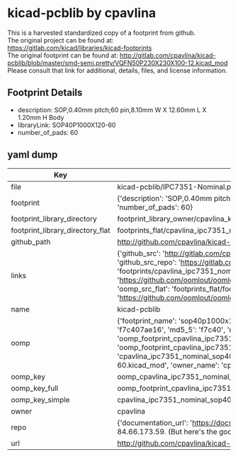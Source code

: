 # kicad-pcblib by cpavlina  
This is a harvested standardized copy of a footprint from github.  
The original project can be found at:  
https://gitlab.com/kicad/libraries/kicad-footprints  
The original footprint can be found at:
http://gitlab.com/cpavlina/kicad-pcblib/blob/master/smd-semi.pretty/VQFN50P230X230X100-12.kicad_mod
Please consult that link for additional, details, files, and license information.  
## Footprint Details
* description: SOP,0.40mm pitch;60 pin,8.10mm W X 12.60mm L X 1.20mm H Body  
* libraryLink: SOP40P1000X120-60  
* number_of_pads: 60  
## yaml dump  
| Key | Value |  
| --- | --- |  
| file | kicad-pcblib/IPC7351-Nominal.pretty/SOP40P1000X120-60.kicad_mod |  
| footprint | {'description': 'SOP,0.40mm pitch;60 pin,8.10mm W X 12.60mm L X 1.20mm H Body', 'libraryLink': 'SOP40P1000X120-60', 'number_of_pads': 60} |  
| footprint_library_directory | footprint_library_owner/cpavlina_kicad-pcblib |  
| footprint_library_directory_flat | footprints_flat/cpavlina_ipc7351_nominal_sop40p1000x120_60/working |  
| github_path | http://github.com/cpavlina/kicad-pcblib/blob/master/IPC7351-Nominal.pretty/SOP40P1000X120-60.kicad_mod |  
| links | {'github_src': 'http://gitlab.com/cpavlina/kicad-pcblib/blob/master/smd-semi.pretty/VQFN50P230X230X100-12.kicad_mod', 'github_src_repo': 'https://gitlab.com/kicad/libraries/kicad-footprints', 'oomp_bot': 'footprints/cpavlina_ipc7351_nominal_sop40p1000x120_60/working', 'oomp_bot_github': 'https://github.com/oomlout/oomlout_oomp_footprint_bot/tree/main/footprints/cpavlina_ipc7351_nominal_sop40p1000x120_60/working', 'oomp_src_flat': 'footprints_flat/footprints_flat/cpavlina_ipc7351_nominal_sop40p1000x120_60/working', 'oomp_src_flat_github': 'https://github.com/oomlout/oomlout_oomp_footprint_src/tree/main/footprints_flat/cpavlina_ipc7351_nominal_sop40p1000x120_60/working'} |  
| name | kicad-pcblib |  
| oomp | {'footprint_name': 'sop40p1000x120_60', 'library_name': 'ipc7351_nominal', 'md5': 'f7c407ae16b332c96cb57ade62f67c13', 'md5_10': 'f7c407ae16', 'md5_5': 'f7c40', 'md5_6': 'f7c407', 'oomp_key': 'oomp_cpavlina_ipc7351_nominal_sop40p1000x120_60', 'oomp_key_extra': 'oomp_footprint_cpavlina_ipc7351_nominal_sop40p1000x120_60', 'oomp_key_full': 'oomp_footprint_cpavlina_ipc7351_nominal_sop40p1000x120_60_f7c407', 'oomp_key_simple': 'cpavlina_ipc7351_nominal_sop40p1000x120_60', 'original_filename': 'kicad-pcblib/IPC7351-Nominal.pretty/SOP40P1000X120-60.kicad_mod', 'owner_name': 'cpavlina'} |  
| oomp_key | oomp_cpavlina_ipc7351_nominal_sop40p1000x120_60 |  
| oomp_key_full | oomp_footprint_cpavlina_ipc7351_nominal_sop40p1000x120_60 |  
| oomp_key_simple | cpavlina_ipc7351_nominal_sop40p1000x120_60 |  
| owner | cpavlina |  
| repo | {'documentation_url': 'https://docs.github.com/rest/overview/resources-in-the-rest-api#rate-limiting', 'message': "API rate limit exceeded for 84.66.173.59. (But here's the good news: Authenticated requests get a higher rate limit. Check out the documentation for more details.)"} |  
| url | http://github.com/cpavlina/kicad-pcblib |  

